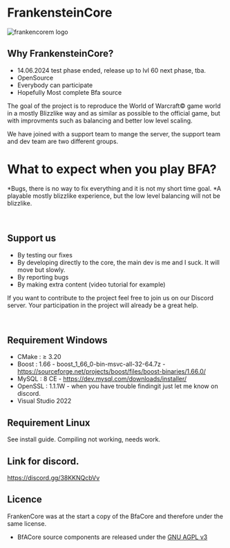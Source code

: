 # FrankensteinCore 

![frankencorem logo](https://github.com/11011010/BFA-Frankenstein-Core/assets/69040574/18f377f8-f910-4486-8d6b-d6e0fd8b4631)


## Why FrankensteinCore?
* 14.06.2024 test phase ended, release up to lvl 60 next phase, tba.
* OpenSource
* Everybody can participate
* Hopefully Most complete Bfa source

The goal of the project is to reproduce the World of Warcraft© game world in a mostly Blizzlike way and as similar as possible to the official game,
but with improvments such as balancing and better low level scaling.

We have joined with a support team to mange the server, the support team and dev team are two different groups.
# What to expect when you play BFA?
*Bugs, there is no way to fix everything and it is not my short time goal. 
*A playable mostly blizzlike experience, but the low level balancing will not be blizzlike.

<br>

## Support us

* By testing our fixes 
* By developing directly to the core, the main dev is me and I suck. It will move but slowly.
* By reporting bugs 
* By making extra content (video tutorial for example)

If you want to contribute to the project feel free to join us on our Discord server. Your participation in the project will already be a great help. 

<br>

## Requirement Windows 
* CMake : ≥ 3.20
* Boost : 1.66   - boost_1_66_0-bin-msvc-all-32-64.7z  - https://sourceforge.net/projects/boost/files/boost-binaries/1.66.0/
* MySQL :  8 CE  - https://dev.mysql.com/downloads/installer/
* OpenSSL : 1.1.1W - when you have trouble findingit just let me know on discord.
* Visual Studio 2022

## Requirement Linux
See install guide. Compiling not working, needs work.
<br>

## Link for discord.

https://discord.gg/38KKNQcbVv

## Licence 
FrankenCore was at the start a copy of the BfaCore and therefore under the same license.
* BfACore source components are released under the [GNU AGPL v3](https://github.com/Boralus-Project/BfaCore-Reforged/blob/main/LICENSE)
<br>
<br>


